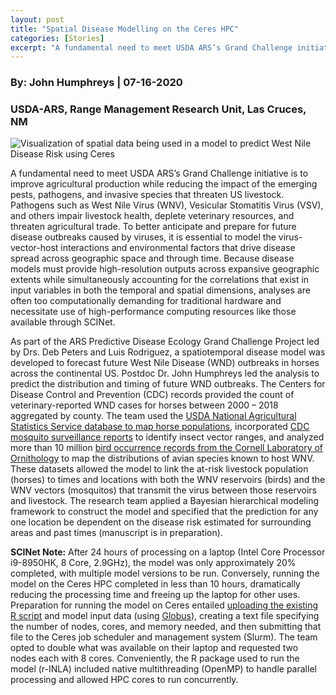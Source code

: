 ```yaml
---
layout: post
title: "Spatial Disease Modelling on the Ceres HPC"
categories: [Stories]
excerpt: "A fundamental need to meet USDA ARS’s Grand Challenge initiative is to improve agricultural production while reducing the impact of the emerging pests, pathogens, and invasive species that threaten US livestock."
---
```

### By:  John Humphreys    |  07-16-2020
### USDA-ARS, Range Management Research Unit, Las Cruces, NM

![Visualization of spatial data being used in a model to predict West Nile Disease Risk using Ceres](/assets/img/SCINETJULY_userstory2.png)

A fundamental need to meet USDA ARS’s Grand Challenge initiative is to improve agricultural production while reducing the impact of the emerging pests, pathogens, and invasive species that threaten US livestock. Pathogens such as West Nile Virus (WNV), Vesicular Stomatitis Virus (VSV), and others impair livestock health, deplete veterinary resources, and threaten agricultural trade. To better anticipate and prepare for future disease outbreaks caused by viruses, it is essential to model the virus-vector-host interactions and environmental factors that drive disease spread across geographic space and through time. Because disease models must provide high-resolution outputs across expansive geographic extents while simultaneously accounting for the correlations that exist in input variables in both the temporal and spatial dimensions, analyses are often too computationally demanding for traditional hardware and necessitate use of high-performance computing resources like those available through SCINet.

As part of the ARS Predictive Disease Ecology Grand Challenge Project led by Drs. Deb Peters and Luis Rodriguez, a spatiotemporal disease model was developed to forecast future West Nile Disease (WND) outbreaks in horses across the continental US. Postdoc Dr. John Humphreys led the analysis to predict the distribution and timing of future WND outbreaks. The Centers for Disease Control and Prevention (CDC) records provided the count of veterinary-reported WND cases for horses between 2000 – 2018 aggregated by county. The team used the [USDA National Agricultural Statistics Service database to map horse populations](https://www.nass.usda.gov/), incorporated [CDC mosquito surveillance reports](https://wwwn.cdc.gov/arbonet/maps/ADB_Diseases_Map/index.html) to identify insect vector ranges, and analyzed more than 10 million [bird occurrence records from the Cornell Laboratory of Ornithology](https://ebird.org/home) to map the distributions of avian species known to host WNV. These datasets allowed the model to link the at-risk livestock population (horses) to times and locations with both the WNV reservoirs (birds) and the WNV vectors (mosquitos) that transmit the virus between those reservoirs and livestock. The research team applied a Bayesian hierarchical modeling framework to construct the model and specified that the prediction for any one location be dependent on the disease risk estimated for surrounding areas and past times (manuscript is in preparation).

**SCINet Note:** After 24 hours of processing on a laptop (Intel Core Processor i9-8950HK, 8 Core, 2.9GHz), the model was only approximately 20% completed, with multiple model versions to be run. Conversely, running the model on the Ceres HPC completed in less than 10 hours, dramatically reducing the processing time and freeing up the laptop for other uses. Preparation for running the model on Ceres entailed [uploading the existing R script](/guide/packageinstall/) and model input data (using [Globus](/guide/file-transfer/)), creating a text file specifying the number of nodes, cores, and memory needed, and then submitting that file to the Ceres job scheduler and management system (Slurm). The team opted to double what was available on their laptop and requested two nodes each with 8 cores. Conveniently, the R package used to run the model (r-INLA) included native multithreading (OpenMP) to handle parallel processing and allowed HPC cores to run concurrently.
